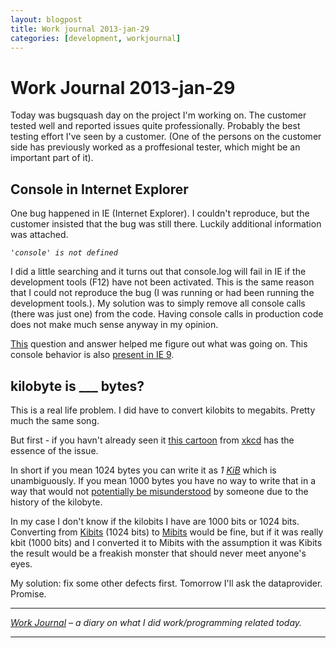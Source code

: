 ```yaml
---
layout: blogpost
title: Work journal 2013-jan-29
categories: [development, workjournal]
---
```


# Work Journal 2013-jan-29

<p>
Today was bugsquash day on the project I'm working on. The customer tested well and reported issues quite professionally. Probably the best testing effort I've seen by a customer. (One of the persons on the customer side has previously worked as a proffesional tester, which might be an important part of it). 
</p>

<h2>Console in Internet Explorer</h2>
<p>
One bug happened in IE (Internet Explorer). I couldn't reproduce, but the customer insisted that the bug was still there. Luckily additional information was attached. 

<em><code>'console' is not defined</code></em>

I did a little searching and it turns out that console.log will fail in IE if the development tools (F12) have not been activated. This is the same reason that I could not reproduce the bug (I was running or had been running the development tools.). My solution was to simply remove all console calls (there was just one) from the code. Having console calls in production code does not make much sense anyway in my opinion. 

<a href="http://stackoverflow.com/questions/690251/what-happened-to-console-log-in-ie8">This</a> question and answer helped me figure out what was going on. This console behavior is also <a href="http://stackoverflow.com/questions/5472938/does-ie9-support-console-log-and-is-it-a-real-function">present in IE 9</a>. 
</p>

<h2>kilobyte is ___ bytes?</h2>

<p>
This is a real life problem. I did have to convert kilobits to megabits. Pretty much the same song.

But first - if you havn't already seen it <a href="http://xkcd.com/394/">this cartoon</a> from <a href="http://xkcd.com/">xkcd</a> has the essence of the issue. 

In short if you mean 1024 bytes you can write it as <em>1 <a href="http://en.wikipedia.org/wiki/Kibibyte">KiB</a></em> which is unambiguously. If you mean 1000 bytes you have no way to write that in a way that would not <a href="http://en.wikipedia.org/wiki/Kilobyte">potentially be misunderstood</a> by someone due to the history of the kilobyte. 

In my case I don't know if the kilobits I have are 1000 bits or 1024 bits. Converting from <a href="http://en.wikipedia.org/wiki/Kibibit">Kibits</a> (1024 bits) to <a href="http://en.wikipedia.org/wiki/Mebibit">Mibits</a> would be fine, but if it was really kbit (1000 bits) and I converted it to Mibits with the assumption it was Kibits the result would be a freakish monster that should never meet anyone's eyes. 

My solution: fix some other defects first. Tomorrow I'll ask the dataprovider. Promise.
</p>

<hr />

<em><a href="/blog/work-journal-what-workprogramming-related-did-i-learn-today">Work Journal</a> – a diary on what I did work/programming related today.</em>

<hr />